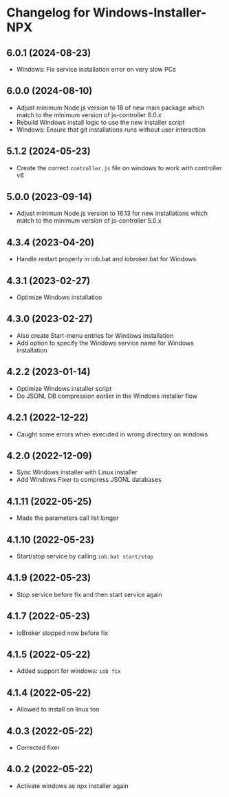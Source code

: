 # Changelog for Windows-Installer-NPX
<!-- ## **WORK IN PROGRESS**
-->
## 6.0.1 (2024-08-23)
* Windows: Fix service installation error on very slow PCs

## 6.0.0 (2024-08-10)
* Adjust minimum Node.js version to 18 of new main package which match to the minimum version of js-controller 6.0.x
* Rebuild Windows install logic to use the new installer script
* Windows: Ensure that git installations runs without user interaction

## 5.1.2 (2024-05-23)
* Create the correct `controller.js` file on windows to work with controller v6

## 5.0.0 (2023-09-14)
* Adjust minimum Node.js version to 16.13 for new installations which match to the minimum version of js-controller 5.0.x

## 4.3.4 (2023-04-20)
* Handle restart properly in iob.bat and iobroker.bat for Windows

## 4.3.1 (2023-02-27)
* Optimize Windows installation

## 4.3.0 (2023-02-27)
* Also create Start-menu entries for Windows installation
* Add option to specify the Windows service name for Windows installation

## 4.2.2 (2023-01-14)
* Optimize Windows installer script
* Do JSONL DB compression earlier in the Windows installer flow

## 4.2.1 (2022-12-22)
* Caught some errors when executed in wrong directory on windows

## 4.2.0 (2022-12-09)
* Sync Windows installer with Linux installer
* Add Windows Fixer to compress JSONL databases

## 4.1.11 (2022-05-25)
* Made the parameters call list longer

## 4.1.10 (2022-05-23)
* Start/stop service by calling `iob.bat start/stop`

## 4.1.9 (2022-05-23)
* Stop service before fix and then start service again

## 4.1.7 (2022-05-23)
* ioBroker stopped now before fix

## 4.1.5 (2022-05-22)
* Added support for windows: `iob fix`

## 4.1.4 (2022-05-22)
* Allowed to install on linux too

## 4.0.3 (2022-05-22)
* Corrected fixer

## 4.0.2 (2022-05-22)
* Activate windows as npx installer again
